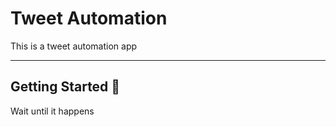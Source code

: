# Tweet Automation

This is a tweet automation app

---

## Getting Started 🚀

Wait until it happens